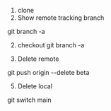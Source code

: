 1. clone
2. Show remote tracking branch

git branch -a

2. checkout
git branch -a

4. Delete remote

git push origin --delete beta

5. Delete local

git switch main
